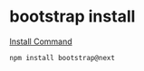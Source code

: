 # bootstrap install

[Install Command](https://getbootstrap.jp/docs/5.0/getting-started/download/#npm)

```shell
npm install bootstrap@next
```
